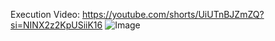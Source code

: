 Execution Video: https://youtube.com/shorts/UiUTnBJZmZQ?si=NINX2z2KpUSiiK16
![Image](https://github.com/user-attachments/assets/04b2a9ac-6f57-4831-8507-796b7cf1885a)
